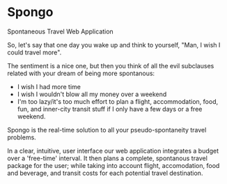 # Spongo
Spontaneous Travel Web Application

So, let's say that one day you wake up and think to yourself, "Man, I wish I could travel more".

The sentiment is a nice one, but then you think of all the evil subclauses related with your dream of being more spontanous:
- I wish I had more time
- I wish I wouldn't blow all my money over a weekend
- I'm too lazy/it's too much effort to plan a flight, accommodation, food, fun, and inner-city transit stuff if I only have a few days or a free weekend.

Spongo is the real-time solution to all your pseudo-spontaneity travel problems.

In a clear, intuitive, user interface our web application integrates a budget over a 'free-time' interval. It then plans a complete, spontanous travel package for the user; while taking into account flight, accomodation, food and beverage, and transit costs for each potential travel destination.
